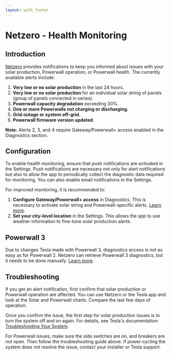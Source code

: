 ```yaml
---
layout: with_footer
---
```


# Netzero - Health Monitoring

## Introduction

[Netzero](https://www.netzero.energy) provides notifications to keep you informed about issues with your solar production, Powerwall operation, or Powerwall health. The currently available alerts include:
1. **Very low or no solar production** in the last 24 hours.
2. **Very low or no solar production** for an individual solar string of panels (group of panels connected in series).
3. **Powerwall capacity degradation** exceeding 30%.
4. **One or more Powerwalls not charging or discharging**.
5. **Grid outage or system off-grid**.
6. **Powerwall firmware version updated**.

**Note:** Alerts 2, 3, and 4 require Gateway/Powerwall+ access enabled in the Diagnostics section.

## Configuration

To enable health monitoring, ensure that push notifications are activated in the Settings. Push notifications are necessary not only for alert notifications but also to allow the app to periodically collect the diagnostic data required for monitoring. You can also enable email notifications in the Settings.

For improved monitoring, it is recommended to:
1. **Configure Gateway/Powerwall+ access** in Diagnostics. This is necessary to activate solar string and Powerwall-specific alerts. [Learn more](https://www.netzero.energy/docs/diagnostics/powerwall2).
2. **Set your city-level location** in the Settings. This allows the app to use weather information to fine-tune solar production alerts.

## Powerwall 3

Due to changes Tesla made with Powerwall 3, diagnostics access is not as easy as for Powerwall 2. Netzero can retrieve Powerwall 3 diagnostics, but it needs to be done manually. [Learn more](https://www.netzero.energy/docs/diagnostics/powerwall3).

## Troubleshooting

If you get an alert notification, first confirm that solar production or Powerwall operation are affected. You can use Netzero or the Tesla app and look at the Solar and Powerwall charts. Compare the last few days of operation.

Once you confirm the issue, the first step for solar production issues is to turn the system off and on again.  For details, see Tesla's documentation: [Troubleshooting Your System](https://www.tesla.com/support/energy/solar-panels/after-installation/troubleshooting-your-system).

For Powerwall issues, make sure the side switches are on, and breakers are not open. Then follow the troubleshooting guide above. If power-cycling the system does not resolve the issue, contact your installer or Tesla support.
